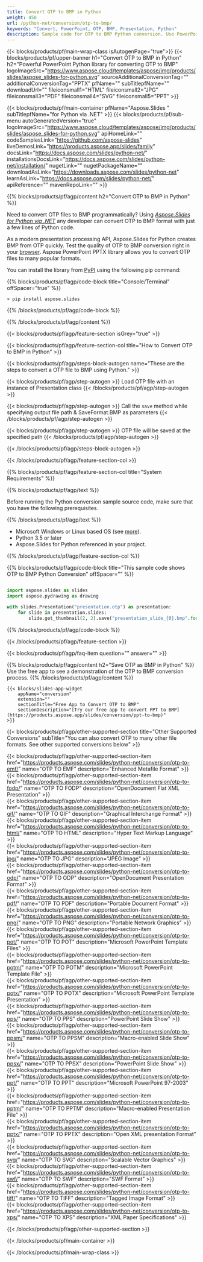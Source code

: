 ```yaml
---
title: Convert OTP to BMP in Python 
weight: 450
url: /python-net/conversion/otp-to-bmp/ 
keywords: "Convert, PowerPoint, OTP, BMP, Presentation, Python"
description: Sample code for OTP to BMP Python conversion. Use PowerPoint Python API for batch conversion OTP files to BMP files.
---
```


{{< blocks/products/pf/main-wrap-class isAutogenPage="true">}}
{{< blocks/products/pf/upper-banner h1="Convert OTP to BMP in Python" h2="Powerful PowerPoint Python library for converting OTP to BMP" logoImageSrc="https://www.aspose.cloud/templates/aspose/img/products/slides/aspose_slides-for-python.svg" sourceAdditionalConversionTag="" additionalConversionTag="PPTX" pfName="" subTitlepfName="" downloadUrl="" fileiconsmall1="HTML" fileiconsmall2="JPG" fileiconsmall3="PDF" fileiconsmall4="SVG" fileiconsmall5="PPT" >}}

{{< blocks/products/pf/main-container pfName="Aspose.Slides " subTitlepfName="for Python via .NET" >}}
{{< blocks/products/pf/sub-menu autoGeneratedVersion="true" logoImageSrc="https://www.aspose.cloud/templates/aspose/img/products/slides/aspose_slides-for-python.svg" apiHomeLink="" codeSamplesLink="https://github.com/aspose-slides" liveDemosLink="https://products.aspose.app/slides/family" docsLink="https://docs.aspose.com/slides/python-net/" installationsDocsLink="https://docs.aspose.com/slides/python-net/installation/" nugetLink="" nugetPackageName="" downloadAsLink="https://downloads.aspose.com/slides/python-net" learnAsLink="https://docs.aspose.com/slides/python-net/" apiReference="" mavenRepoLink="" >}}

{{% blocks/products/pf/agp/content h2="Convert OTP to BMP in Python" %}}

Need to convert OTP files to BMP programmatically? Using [*Aspose.Slides for Python via .NET*](https://products.aspose.com/slides/python-net/) any developer can convert OTP to BMP format with just a few lines of Python code.

As a modern presentation processing API, Aspose.Slides for Python creates BMP from OTP quickly. Test the quality of OTP to BMP conversion right in your [browser](https://products.aspose.app/slides/conversion). Aspose PowerPoint PPTX library allows you to convert OTP files to many popular formats.

You can install the library from [PyPI](https://pypi.org/project/Aspose.Slides/) using the following pip command:

{{% blocks/products/pf/agp/code-block title="Console/Terminal" offSpacer="true" %}}

```console
> pip install aspose.slides

```

{{% /blocks/products/pf/agp/code-block %}}

{{% /blocks/products/pf/agp/content %}}

{{< blocks/products/pf/agp/feature-section isGrey="true" >}}

{{< blocks/products/pf/agp/feature-section-col title="How to Convert OTP to BMP in Python" >}}

{{< blocks/products/pf/agp/steps-block-autogen name="These are the steps to convert a OTP file to BMP using Python." >}}

{{< blocks/products/pf/agp/step-autogen >}}
Load OTP file with an instance of Presentation class
{{< /blocks/products/pf/agp/step-autogen >}}

{{< blocks/products/pf/agp/step-autogen >}}
Call the `save` method while specifying output file path & SaveFormat.BMP as parameters
{{< /blocks/products/pf/agp/step-autogen >}}

{{< blocks/products/pf/agp/step-autogen >}}
OTP file will be saved at the specified path
{{< /blocks/products/pf/agp/step-autogen >}}

{{< /blocks/products/pf/agp/steps-block-autogen >}}

{{< /blocks/products/pf/agp/feature-section-col >}}

{{% blocks/products/pf/agp/feature-section-col title="System Requirements" %}}

{{% blocks/products/pf/agp/text %}}

 Before running the Python conversion sample source code, make sure that you have the following prerequisites.

{{% /blocks/products/pf/agp/text %}}

-  Microsoft Windows or Linux based OS (see [more](https://docs.aspose.com/slides/python-net/system-requirements/)).
-  Python 3.5 or later
-  Aspose.Slides for Python referenced in your project.

{{% /blocks/products/pf/agp/feature-section-col %}}

{{% blocks/products/pf/agp/code-block title="This sample code shows OTP to BMP Python Conversion" offSpacer="" %}}

```py

import aspose.slides as slides
import aspose.pydrawing as drawing

with slides.Presentation("presentation.otp") as presentation:
    for slide in presentation.slides:
        slide.get_thumbnail(2, 2).save("presentation_slide_{0}.bmp".format(str(slide.slide_number)), drawing.imaging.ImageFormat.bmp)

```
{{% /blocks/products/pf/agp/code-block %}}

{{< /blocks/products/pf/agp/feature-section >}}

{{< blocks/products/pf/agp/faq-item question="" answer="" >}}
 
{{% blocks/products/pf/agp/content h2="Save OTP as BMP in Python" %}}
Use the free app to see a demonstration of the OTP to BMP conversion process. 
{{% /blocks/products/pf/agp/content %}}

<!-- aboutfile Starts -->

<!-- aboutfile Ends -->

    {{< blocks/slides-app-widget 
        appName="conversion"
        extension=""
        sectionTitle="Free App to Convert OTP to BMP" 
        sectionDescription="[Try our free app to convert PPT to BMP](https://products.aspose.app/slides/conversion/ppt-to-bmp)" 
    >}}
    
{{< blocks/products/pf/agp/other-supported-section title="Other Supported Conversions" subTitle="You can also convert OTP to many other file formats. See other supported conversions below" >}}

{{< blocks/products/pf/agp/other-supported-section-item href="https://products.aspose.com/slides/python-net/conversion/otp-to-emf/" name="OTP TO EMF" description="Enhanced Metafile Format" >}}  
{{< blocks/products/pf/agp/other-supported-section-item href="https://products.aspose.com/slides/python-net/conversion/otp-to-fodp/" name="OTP TO FODP" description="OpenDocument Flat XML Presentation" >}}  
{{< blocks/products/pf/agp/other-supported-section-item href="https://products.aspose.com/slides/python-net/conversion/otp-to-gif/" name="OTP TO GIF" description="Graphical Interchange Format" >}}  
{{< blocks/products/pf/agp/other-supported-section-item href="https://products.aspose.com/slides/python-net/conversion/otp-to-html/" name="OTP TO HTML" description="Hyper Text Markup Language" >}}  
{{< blocks/products/pf/agp/other-supported-section-item href="https://products.aspose.com/slides/python-net/conversion/otp-to-jpg/" name="OTP TO JPG" description="JPEG Image" >}}  
{{< blocks/products/pf/agp/other-supported-section-item href="https://products.aspose.com/slides/python-net/conversion/otp-to-odp/" name="OTP TO ODP" description="OpenDocument Presentation Format" >}}  
{{< blocks/products/pf/agp/other-supported-section-item href="https://products.aspose.com/slides/python-net/conversion/otp-to-pdf/" name="OTP TO PDF" description="Portable Document Format" >}}  
{{< blocks/products/pf/agp/other-supported-section-item href="https://products.aspose.com/slides/python-net/conversion/otp-to-png/" name="OTP TO PNG" description="Portable Network Graphics" >}}  
{{< blocks/products/pf/agp/other-supported-section-item href="https://products.aspose.com/slides/python-net/conversion/otp-to-pot/" name="OTP TO POT" description="Microsoft PowerPoint Template Files" >}}  
{{< blocks/products/pf/agp/other-supported-section-item href="https://products.aspose.com/slides/python-net/conversion/otp-to-potm/" name="OTP TO POTM" description="Microsoft PowerPoint Template File" >}}  
{{< blocks/products/pf/agp/other-supported-section-item href="https://products.aspose.com/slides/python-net/conversion/otp-to-potx/" name="OTP TO POTX" description="Microsoft PowerPoint Template Presentation" >}}  
{{< blocks/products/pf/agp/other-supported-section-item href="https://products.aspose.com/slides/python-net/conversion/otp-to-pps/" name="OTP TO PPS" description="PowerPoint Slide Show" >}}  
{{< blocks/products/pf/agp/other-supported-section-item href="https://products.aspose.com/slides/python-net/conversion/otp-to-ppsm/" name="OTP TO PPSM" description="Macro-enabled Slide Show" >}}  
{{< blocks/products/pf/agp/other-supported-section-item href="https://products.aspose.com/slides/python-net/conversion/otp-to-ppsx/" name="OTP TO PPSX" description="PowerPoint Slide Show" >}}  
{{< blocks/products/pf/agp/other-supported-section-item href="https://products.aspose.com/slides/python-net/conversion/otp-to-ppt/" name="OTP TO PPT" description="Microsoft PowerPoint 97-2003" >}}  
{{< blocks/products/pf/agp/other-supported-section-item href="https://products.aspose.com/slides/python-net/conversion/otp-to-pptm/" name="OTP TO PPTM" description="Macro-enabled Presentation File" >}}  
{{< blocks/products/pf/agp/other-supported-section-item href="https://products.aspose.com/slides/python-net/conversion/otp-to-pptx/" name="OTP TO PPTX" description="Open XML presentation Format" >}}  
{{< blocks/products/pf/agp/other-supported-section-item href="https://products.aspose.com/slides/python-net/conversion/otp-to-svg/" name="OTP TO SVG" description="Scalable Vector Graphics" >}}  
{{< blocks/products/pf/agp/other-supported-section-item href="https://products.aspose.com/slides/python-net/conversion/otp-to-swf/" name="OTP TO SWF" description="SWF Format" >}}  
{{< blocks/products/pf/agp/other-supported-section-item href="https://products.aspose.com/slides/python-net/conversion/otp-to-tiff/" name="OTP TO TIFF" description="Tagged Image Format" >}}  
{{< blocks/products/pf/agp/other-supported-section-item href="https://products.aspose.com/slides/python-net/conversion/otp-to-xps/" name="OTP TO XPS" description="XML Paper Specifications" >}}  


{{< /blocks/products/pf/agp/other-supported-section >}}

{{< /blocks/products/pf/main-container >}}
    
{{< /blocks/products/pf/main-wrap-class >}}